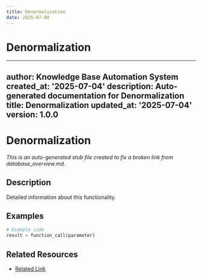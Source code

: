 ```yaml
---
title: Denormalization
date: 2025-07-08
---
```


# Denormalization

---
author: Knowledge Base Automation System
created_at: '2025-07-04'
description: Auto-generated documentation for Denormalization
title: Denormalization
updated_at: '2025-07-04'
version: 1.0.0
---

# Denormalization

*This is an auto-generated stub file created to fix a broken link from database_overview.md.*

## Description

Detailed information about this functionality.

## Examples

```python
# Example code
result = function_call(parameter)
```

## Related Resources

- [Related Link](./related_resource.md)

